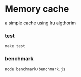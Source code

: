 Memory cache
============

a simple cache using lru algthorim


### test
	make test

### benchmark
	node benchmark/benchmark.js
